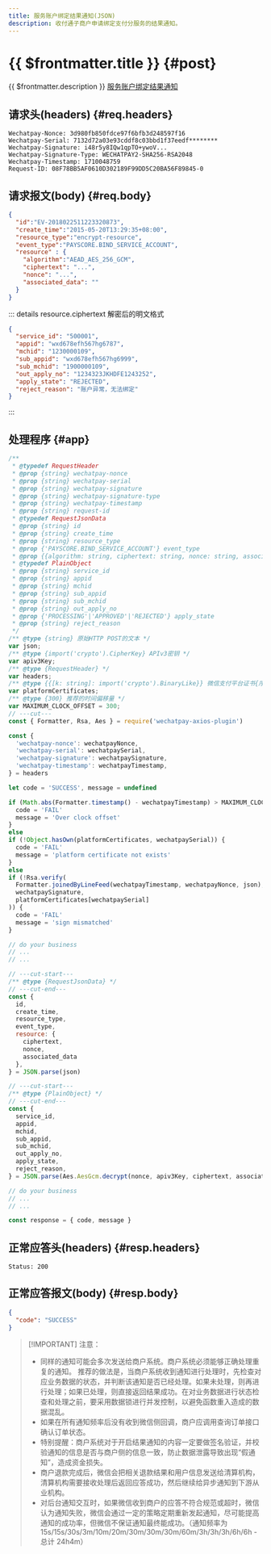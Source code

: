 ```yaml
---
title: 服务账户绑定结果通知(JSON)
description: 收付通子商户申请绑定支付分服务的结果通知。
---
```


# {{ $frontmatter.title }} {#post}

{{ $frontmatter.description }} [服务账户绑定结果通知](https://pay.weixin.qq.com/wiki/doc/apiv3_partner/Offline/apis/chapter6_2_15.shtml)

## 请求头(headers) {#req.headers}

```ansi
Wechatpay-Nonce: 3d980fb850fdce97f6bfb3d248597f16
Wechatpay-Serial: 7132d72a03e93cddf8c03bbd1f37eedf********
Wechatpay-Signature: i48r5y8IQw1qpTO+ywoV...
Wechatpay-Signature-Type: WECHATPAY2-SHA256-RSA2048
Wechatpay-Timestamp: 1710048759
Request-ID: 08F78BB5AF0610D302189F99DD5C20BA56F89845-0
```

## 请求报文(body) {#req.body}

```json
{
  "id":"EV-2018022511223320873",
  "create_time":"2015-05-20T13:29:35+08:00",
  "resource_type":"encrypt-resource",
  "event_type":"PAYSCORE.BIND_SERVICE_ACCOUNT",
  "resource" : {
    "algorithm":"AEAD_AES_256_GCM",
    "ciphertext": "...",
    "nonce": "...",
    "associated_data": ""
  }
}
```

::: details resource.ciphertext 解密后的明文格式

```json
{
  "service_id": "500001",
  "appid": "wxd678efh567hg6787",
  "mchid": "1230000109",
  "sub_appid": "wxd678efh567hg6999",
  "sub_mchid": "1900000109",
  "out_apply_no": "1234323JKHDFE1243252",
  "apply_state": "REJECTED",
  "reject_reason": "账户异常，无法绑定"
}
```
:::

## 处理程序 {#app}

```js twoslash
/**
 * @typedef RequestHeader
 * @prop {string} wechatpay-nonce
 * @prop {string} wechatpay-serial
 * @prop {string} wechatpay-signature
 * @prop {string} wechatpay-signature-type
 * @prop {string} wechatpay-timestamp
 * @prop {string} request-id
 * @typedef RequestJsonData
 * @prop {string} id
 * @prop {string} create_time
 * @prop {string} resource_type
 * @prop {'PAYSCORE.BIND_SERVICE_ACCOUNT'} event_type
 * @prop {{algorithm: string, ciphertext: string, nonce: string, associated_data: string}} resource
 * @typedef PlainObject
 * @prop {string} service_id
 * @prop {string} appid
 * @prop {string} mchid
 * @prop {string} sub_appid
 * @prop {string} sub_mchid
 * @prop {string} out_apply_no
 * @prop {'PROCESSING'|'APPROVED'|'REJECTED'} apply_state
 * @prop {string} reject_reason
 */
/** @type {string} 原始HTTP POST的文本 */
var json;
/** @type {import('crypto').CipherKey} APIv3密钥 */
var apiv3Key;
/** @type {RequestHeader} */
var headers;
/** @type {{[k: string]: import('crypto').BinaryLike}} 微信支付平台证书{序列号:实例}键值对 */
var platformCertificates;
/** @type {300} 推荐的时间偏移量 */
var MAXIMUM_CLOCK_OFFSET = 300;
// ---cut---
const { Formatter, Rsa, Aes } = require('wechatpay-axios-plugin')

const {
  'wechatpay-nonce': wechatpayNonce,
  'wechatpay-serial': wechatpaySerial,
  'wechatpay-signature': wechatpaySignature,
  'wechatpay-timestamp': wechatpayTimestamp,
} = headers

let code = 'SUCCESS', message = undefined

if (Math.abs(Formatter.timestamp() - wechatpayTimestamp) > MAXIMUM_CLOCK_OFFSET) {
  code = 'FAIL'
  message = 'Over clock offset'
}
else
if (!Object.hasOwn(platformCertificates, wechatpaySerial)) {
  code = 'FAIL'
  message = 'platform certificate not exists'
}
else
if (!Rsa.verify(
  Formatter.joinedByLineFeed(wechatpayTimestamp, wechatpayNonce, json),
  wechatpaySignature,
  platformCertificates[wechatpaySerial]
)) {
  code = 'FAIL'
  message = 'sign mismatched'
}

// do your business
// ...
// ...

// ---cut-start---
/** @type {RequestJsonData} */
// ---cut-end---
const {
  id,
  create_time,
  resource_type,
  event_type,
  resource: {
    ciphertext,
    nonce,
    associated_data
  },
} = JSON.parse(json)

// ---cut-start---
/** @type {PlainObject} */
// ---cut-end---
const {
  service_id,
  appid,
  mchid,
  sub_appid,
  sub_mchid,
  out_apply_no,
  apply_state,
  reject_reason,
} = JSON.parse(Aes.AesGcm.decrypt(nonce, apiv3Key, ciphertext, associated_data))

// do your business
// ...
// ...

const response = { code, message }
```

## 正常应答头(headers) {#resp.headers}

```ansi
Status: 200
```

## 正常应答报文(body) {#resp.body}

```json
{
  "code": "SUCCESS"
}
```

> [!IMPORTANT] 注意：
> - 同样的通知可能会多次发送给商户系统。商户系统必须能够正确处理重复的通知。 推荐的做法是，当商户系统收到通知进行处理时，先检查对应业务数据的状态，并判断该通知是否已经处理。如果未处理，则再进行处理；如果已处理，则直接返回结果成功。在对业务数据进行状态检查和处理之前，要采用数据锁进行并发控制，以避免函数重入造成的数据混乱。
> - 如果在所有通知频率后没有收到微信侧回调，商户应调用查询订单接口确认订单状态。
> - 特别提醒：商户系统对于开启结果通知的内容一定要做签名验证，并校验通知的信息是否与商户侧的信息一致，防止数据泄露导致出现“假通知”，造成资金损失。
> - 商户退款完成后，微信会把相关退款结果和用户信息发送给清算机构，清算机构需要接收处理后返回应答成功，然后继续给异步通知到下游从业机构。
> - 对后台通知交互时，如果微信收到商户的应答不符合规范或超时，微信认为通知失败，微信会通过一定的策略定期重新发起通知，尽可能提高通知的成功率，但微信不保证通知最终能成功。（通知频率为15s/15s/30s/3m/10m/20m/30m/30m/30m/60m/3h/3h/3h/6h/6h - 总计 24h4m）
